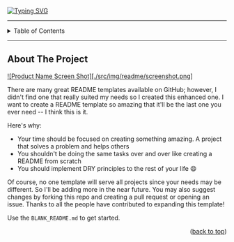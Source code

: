 [![Typing SVG](https://readme-typing-svg.demolab.com?font=Fira+Code&size=28&duration=3000&pause=1000&color=09F70BAE&center=true&multiline=true&width=800&height=80&lines=Team+Project+of+Group+20;-----+SIMPLY+CHOCOLATE+TEMPLATE+----)](https://git.io/typing-svg)

---

<!-- TABLE OF CONTENTS -->
<details>
  <summary>Table of Contents</summary>
  <ol>
    <li>
      <a href="#about-the-project">About The Project</a>
      <ul>
        <li><a href="#built-with">Built With</a></li>
      </ul>
    </li>
    <li><a href="#contributing">Participants</a></li>
    <li><a href="#acknowledgments">Acknowledgments</a></li>
  </ol>
</details>

---

<!-- ABOUT THE PROJECT -->

## About The Project

[![Product Name Screen Shot][./src/img/readme/screenshot.png]](https://maksymbora.github.io/group-20-project/)

There are many great README templates available on GitHub; however, I didn't
find one that really suited my needs so I created this enhanced one. I want to
create a README template so amazing that it'll be the last one you ever need --
I think this is it.

Here's why:

- Your time should be focused on creating something amazing. A project that
  solves a problem and helps others
- You shouldn't be doing the same tasks over and over like creating a README
  from scratch
- You should implement DRY principles to the rest of your life :smile:

Of course, no one template will serve all projects since your needs may be
different. So I'll be adding more in the near future. You may also suggest
changes by forking this repo and creating a pull request or opening an issue.
Thanks to all the people have contributed to expanding this template!

Use the `BLANK_README.md` to get started.

<p align="right">(<a href="#readme-top">back to top</a>)</p>
